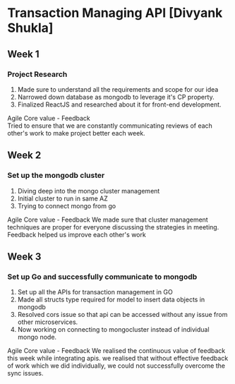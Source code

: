 # Transaction Managing API [Divyank Shukla]

## Week 1

### Project Research
1. Made sure to understand all the requirements and scope for our idea 
2. Narrowed down database as mongodb to leverage it's CP property.
3. Finalized ReactJS and researched about it for front-end development.

Agile Core value - Feedback <br>
Tried to ensure that we are constantly communicating reviews of each other's work to make project better each week.

## Week 2

### Set up the mongodb cluster
1. Diving deep into the mongo cluster management
2. Initial cluster to run in same AZ  
3. Trying to connect mongo from go

Agile Core value - Feedback
We made sure that cluster management techniques are proper for everyone discussing the strategies in meeting. Feedback helped us improve each other's work

## Week 3

### Set up Go and successfully communicate to mongodb
1. Set up all the APIs for transaction management in GO
2. Made all structs type required for model to insert data objects in mongodb
3. Resolved cors issue so that api can be accessed without any issue from other microservices.
4. Now working on connecting to mongocluster instead of individual mongo node.

Agile Core value - Feedback
We realised the continuous value of feedback this week while integrating apis. we realised that without effective feedback of work which we did individually, we could not successfully overcome the sync issues.
